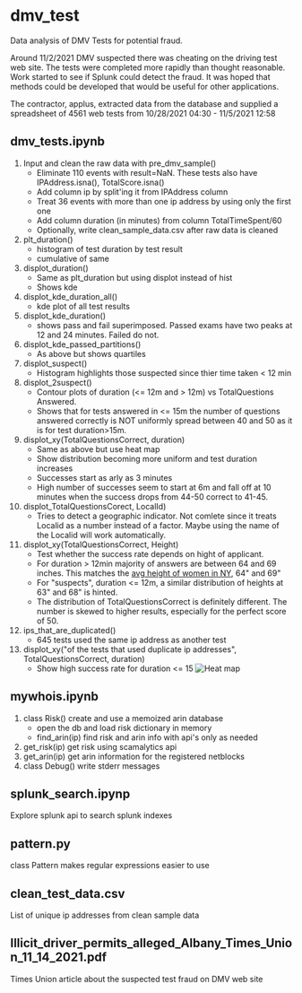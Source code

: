 # dmv_test
Data analysis of DMV Tests for potential fraud.

Around 11/2/2021 DMV suspected there was cheating on the driving test web site. The tests were completed more rapidly than thought reasonable. Work started to see if Splunk could detect the fraud. It was hoped that methods could be developed that would be useful for other applications.

The contractor, applus, extracted data from the database and supplied a spreadsheet of 4561 web tests from 10/28/2021 04:30 - 11/5/2021 12:58

## dmv_tests.ipynb
1. Input and clean the raw data with pre_dmv_sample()
    - Eliminate 110 events with result=NaN. These tests also have IPAddress.isna(), TotalScore.isna()
    - Add column ip by split'ing it from IPAddress column
    - Treat 36 events with more than one ip address by using only the first one
    - Add column duration (in minutes) from column TotalTimeSpent/60
    - Optionally, write clean_sample_data.csv after raw data is cleaned
1. plt_duration()
    - histogram of test duration by test result
    - cumulative of same
2. displot_duration()
    - Same as plt_duration but using displot instead of hist
    - Shows kde
1. displot_kde_duration_all()
    - kde plot of all test results
1. displot_kde_duration()
    - shows pass and fail superimposed. Passed exams have two peaks at 12 and 24 minutes. Failed do not.
1. displot_kde_passed_partitions()
    - As above but shows quartiles
1. displot_suspect()
    - Histogram highlights those suspected since thier time taken < 12 min
1. displot_2suspect()
    - Contour plots of duration (<= 12m and > 12m) vs TotalQuestions Answered.
    - Shows that for tests answered in <= 15m the number of questions answered correctly is NOT uniformly spread between 40 and 50 as it is for test duration>15m. 
1. displot_xy(TotalQuestionsCorrect, duration)
    - Same as above but use heat map 
    - Show distribution becoming more uniform and test duration increases
    - Successes start as arly as 3 minutes
    - High number of successes seem to start at 6m and fall off at 10 minutes when the success drops from 44-50 correct to 41-45. 
1. displot_TotalQuestionsCorect, LocalId)
    - Tries to detect a geographic indicator. Not comlete since it treats Localid as a number instead of a factor. Maybe using the name of the Localid will work automatically.
1. displot_xy(TotalQuestionsCorrect, Height)
    - Test whether the success rate depends on hight of applicant.
    - For duration > 12min majority of answers are between 64 and 69 inches. This matches the [avg height of women in NY](https://colonelheight.com/average-height-in-new-york-men-and-women/), 64" and 69" 
    - For "suspects", duration <= 12m, a similar distribution of heights at 63" and 68" is hinted. 
    - The distribution of TotalQuestionsCorrect is definitely different. The number is skewed to higher results, especially for the perfect score of 50.
1. ips_that_are_duplicated()
    - 645 tests used the same ip address as another test
1. displot_xy("of the tests that used duplicate ip addresses", TotalQuestionsCorrect, duration)
    - Show high success rate for duration <= 15 
![Heat map](duration_vs_totalcorrect_duplicateipusers.png)

## mywhois.ipynb
1. class Risk() create and use a memoized arin database
    - open the db and load risk dictionary in memory
    - find_arin(ip) find risk and arin info with api's only as needed
1. get_risk(ip) get risk using scamalytics api
1. get_arin(ip) get arin information for the registered netblocks
2. class Debug() write stderr messages

## splunk_search.ipynp
Explore splunk api to search splunk indexes

## pattern.py
class Pattern makes regular expressions easier to use

## clean_test_data.csv
List of unique ip addresses from clean sample data

## Illicit_driver_permits_alleged_Albany_Times_Union_11_14_2021.pdf
Times Union article about the suspected test fraud on DMV web site
